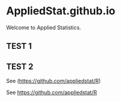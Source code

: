 # AppliedStat.github.io

Welcome to Applied Statistics.

## TEST 1
## TEST 2


See (https://github.com/appliedstat/R) 

See <https://github.com/appliedstat/R>
